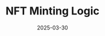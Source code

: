 ---
title: "NFT Minting Logic"
description: "A short description of this document."

# This is the date the document was last updated.  Format: YYYY-MM-DD.
date: "2025-03-30"

# For SEO purposes
tags: ["markdown", "metadata", "bitskwela", "solidity"]

# Currently supported types:
# NormalExercise - Just a simple module.  Does not require user input.
# ActivityExercise - Where the user needs to submit a code and verify.  As of now, no backend verification.
# May be supported in the future:
# VideoExercise - For exercises that are just videos.
type: "ActivityExercise"

# Note: Permanames are unique and immutable. Once set, they cannot be changed.  You may change the filename but not this.
permaname: "sq-2-nft-minting-logic"

# Can be the same as permaname but can be changed if needed.
slug: "sq-2-nft-minting-logic"
---